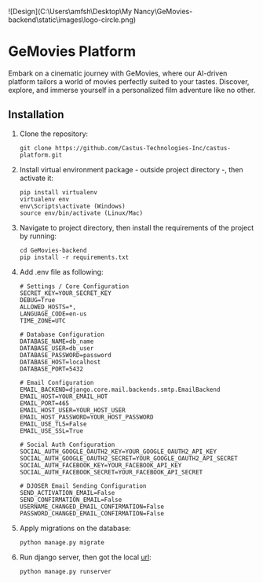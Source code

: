 ![Design](C:\Users\amfsh\Desktop\My Nancy\GeMovies-backend\static\images\logo-circle.png)
# GeMovies Platform
Embark on a cinematic journey with GeMovies, where our AI-driven platform tailors a world of movies perfectly suited to your tastes. Discover, explore, and immerse yourself in a personalized film adventure like no other.
## Installation

1. Clone the repository:
   ```shell
   git clone https://github.com/Castus-Technologies-Inc/castus-platform.git
   ```
2. Install virtual environment package - outside project directory -, then activate it:
    ```shell
    pip install virtualenv
    virtualenv env 
    env\Scripts\activate (Windows)
    source env/bin/activate (Linux/Mac) 
    ```
3. Navigate to project directory, then install the requirements of the project by running:
    ```shell
    cd GeMovies-backend
    pip install -r requirements.txt
    ```
4. Add .env file as following:
   ```.env
   # Settings / Core Configuration
   SECRET_KEY=YOUR_SECRET_KEY
   DEBUG=True
   ALLOWED_HOSTS=*,
   LANGUAGE_CODE=en-us
   TIME_ZONE=UTC
   
   # Database Configuration
   DATABASE_NAME=db_name
   DATABASE_USER=db_user
   DATABASE_PASSWORD=password
   DATABASE_HOST=localhost
   DATABASE_PORT=5432
    
   # Email Configuration
   EMAIL_BACKEND=django.core.mail.backends.smtp.EmailBackend
   EMAIL_HOST=YOUR_EMAIL_HOT
   EMAIL_PORT=465
   EMAIL_HOST_USER=YOUR_HOST_USER
   EMAIL_HOST_PASSWORD=YOUR_HOST_PASSWORD
   EMAIL_USE_TLS=False
   EMAIL_USE_SSL=True
   
   # Social Auth Configuration
   SOCIAL_AUTH_GOOGLE_OAUTH2_KEY=YOUR_GOOGLE_OAUTH2_API_KEY
   SOCIAL_AUTH_GOOGLE_OAUTH2_SECRET=YOUR_GOOGLE_OAUTH2_API_SECRET
   SOCIAL_AUTH_FACEBOOK_KEY=YOUR_FACEBOOK_API_KEY
   SOCIAL_AUTH_FACEBOOK_SECRET=YOUR_FACEBOOK_API_SECRET
    
   # DJOSER Email Sending Configuration
   SEND_ACTIVATION_EMAIL=False
   SEND_CONFIRMATION_EMAIL=False
   USERNAME_CHANGED_EMAIL_CONFIRMATION=False
   PASSWORD_CHANGED_EMAIL_CONFIRMATION=False
   ```
5. Apply migrations on the database:
    ```shell
    python manage.py migrate
    ```
5. Run django server, then got the local [url](http://127.0.0.1:8000/):
    ```shell
    python manage.py runserver 
    ```
 